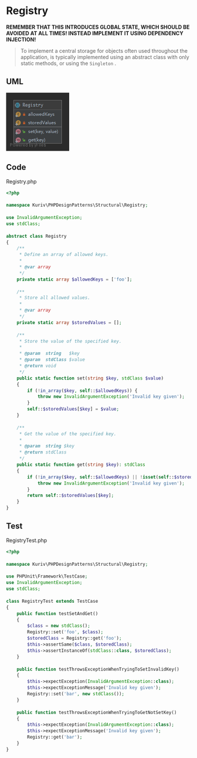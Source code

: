 # Registry

**REMEMBER THAT THIS INTRODUCES GLOBAL STATE, WHICH SHOULD BE AVOIDED AT ALL TIMES! INSTEAD IMPLEMENT IT USING DEPENDENCY INJECTION!**

> To implement a central storage for objects often used throughout the application, is typically implemented using an abstract class with only static methods, or using the `Singleton` .

## UML

![Registry](Registry.png)

## Code

Registry.php

```php
<?php

namespace Kuriv\PHPDesignPatterns\Structural\Registry;

use InvalidArgumentException;
use stdClass;

abstract class Registry
{
    /**
     * Define an array of allowed keys.
     *
     * @var array
     */
    private static array $allowedKeys = ['foo'];

    /**
     * Store all allowed values.
     *
     * @var array
     */
    private static array $storedValues = [];

    /**
     * Store the value of the specified key.
     *
     * @param  string   $key
     * @param  stdClass $value
     * @return void
     */
    public static function set(string $key, stdClass $value)
    {
        if (!in_array($key, self::$allowedKeys)) {
            throw new InvalidArgumentException('Invalid key given');
        }
        self::$storedValues[$key] = $value;
    }

    /**
     * Get the value of the specified key.
     *
     * @param  string $key
     * @return stdClass
     */
    public static function get(string $key): stdClass
    {
        if (!in_array($key, self::$allowedKeys) || !isset(self::$storedValues[$key])) {
            throw new InvalidArgumentException('Invalid key given');
        }
        return self::$storedValues[$key];
    }
}

```

## Test

RegistryTest.php

```php
<?php

namespace Kuriv\PHPDesignPatterns\Structural\Registry;

use PHPUnit\Framework\TestCase;
use InvalidArgumentException;
use stdClass;

class RegistryTest extends TestCase
{
    public function testSetAndGet()
    {
        $class = new stdClass();
        Registry::set('foo', $class);
        $storedClass = Registry::get('foo');
        $this->assertSame($class, $storedClass);
        $this->assertInstanceOf(stdClass::class, $storedClass);
    }

    public function testThrowsExceptionWhenTryingToSetInvalidKey()
    {
        $this->expectException(InvalidArgumentException::class);
        $this->expectExceptionMessage('Invalid key given');
        Registry::set('bar', new stdClass());
    }

    public function testThrowsExceptionWhenTryingToGetNotSetKey()
    {
        $this->expectException(InvalidArgumentException::class);
        $this->expectExceptionMessage('Invalid key given');
        Registry::get('bar');
    }
}

```

